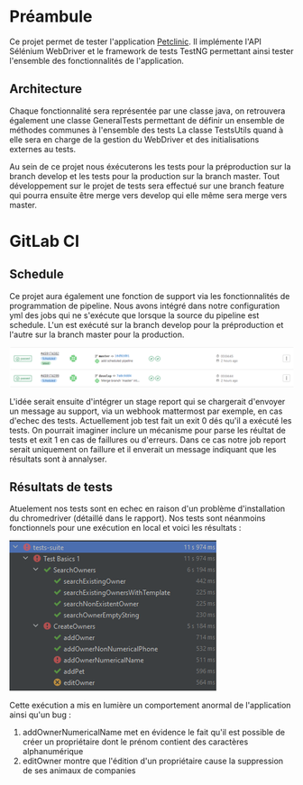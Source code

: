 # Préambule

Ce projet permet de tester l'application [Petclinic](https://github.com/spring-projects/spring-petclinic).
Il implémente l'API Sélénium WebDriver et le framework de tests TestNG permettant ainsi tester l'ensemble des fonctionnalités de l'application. 

## Architecture
Chaque fonctionnalité sera représentée par une classe java, on retrouvera également une classe GeneralTests permettant de définir un ensemble de méthodes communes à l'ensemble des tests
La classe TestsUtils quand à elle sera en charge de la gestion du WebDriver et des initialisations externes au tests. 

Au sein de ce projet nous éxécuterons les tests pour la préproduction sur la branch develop et les tests pour la production sur la branch master. 
Tout développement sur le projet de tests sera effectué sur une branch feature qui pourra ensuite être merge vers develop qui elle même sera merge vers master. 

# GitLab CI 
## Schedule 
Ce projet aura également une fonction de support via les fonctionnalités de programmation de pipeline. 
Nous avons intégré dans notre configuration yml des jobs qui ne s'exécute que lorsque la source du pipeline est schedule. L'un est exécuté sur la branch develop pour la préproduction et l'autre sur la branch master pour la production. 

![Scheduled Pipelines](img/scheduled_tests.png)

L'idée serait ensuite d'intégrer un stage report qui se chargerait d'envoyer un message au support, via un webhook mattermost par exemple, en cas d'echec des tests. 
Actuellement job test fait un exit 0 dés qu'il a exécuté les tests. On pourrait imaginer inclure un mécanisme pour parse les réultat de tests et exit 1 en cas de faillures ou d'erreurs. 
Dans ce cas notre job report serait uniquement on faillure et il enverait un message indiquant que les résultats sont à annalyser. 

## Résultats de tests
Atuelement nos tests sont en echec en raison d'un problème d'installation du chromedriver (détaillé dans le rapport). 
Nos tests sont néanmoins fonctionnels pour une exécution en local et voici les résultats : 

![Résultats de tests](img/tests_results.png)

Cette exécution a mis en lumière un comportement anormal de l'application ainsi qu'un bug : 
1. addOwnerNumericalName met en évidence le fait qu'il est possible de créer un propriétaire dont le prénom contient des caractères alphanumérique
2. editOwner montre que l'édition d'un propriétaire cause la suppression de ses animaux de companies
